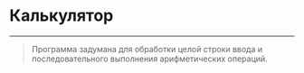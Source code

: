 # Калькулятор
***
> Программа задумана для обработки целой строки ввода и последовательного выполнения арифметических операций.
